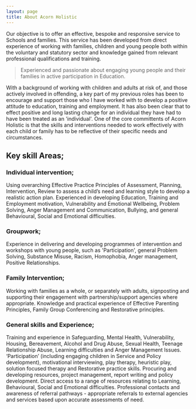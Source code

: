```yaml
---
layout: page
title: About Acorn Holistic
---
```

Our objective is to offer an effective, bespoke and responsive service to Schools and families. This service has been developed from direct experience of working with families, children and young people both within the voluntary and statutory sector and knowledge gained from relevant professional qualifications and training.
<blockquote>Experienced and passionate about engaging young people and their families in active participation in Education.</blockquote>
With a background of working with children and adults at risk of, and those actively involved in offending, a key part of my previous roles has been to encourage and support those who I have worked with to develop a positive attitude to education, training and employment. It has also been clear that to effect positive and long lasting change for an individual they have had to have been treated as an 'individual'. One of the core committents of Acorn Holistic is that the skills and interventions needed to work effectively with each child or family has to be reflective of their specific needs and circumstances.

<h2>Key skill Areas;</h2>

<h3>Individual intervention;</h3> 
Using overarching  Effective Practice Principles of Assessment, Planning, Intervention, Review  to assess a child’s need and learning style to develop a realistic action plan. 
Experienced in developing Education, Training and Employment motivation, Vulnerability and Emotional Wellbeing, Problem Solving, Anger Management and Communication, Bullying, and general Behavioural, Social and Emotional difficulties.

<h3>Groupwork;</h3>
Experience in delivering and developing  programmes of intervention and workshops with young people, such as 'Participation', general Problem Solving, Substance Misuse, Racism, Homophobia, Anger management, Positive Relationships.  

<h3>Family Intervention;</h3> 
Working with families as a whole, or separately with adults, signposting and supporting their engagement with partnership/support agencies where appropriate.
Knowledge and practical experience of Effective Parenting Principles, Family Group Conferencing and Restorative principles. 

<h3>General skills and Experience;</h3> 
Training and experience in Safeguarding, Mental Health, Vulnerability, Housing, Bereavement, Alcohol and Drug Abuse, Sexual Health, Teenage Relationship Abuse, Learning difficulties and Anger Management Issues. 
‘Participation’ (including engaging children in Service and Policy development), motivational interviewing, play therapy, heuristic play, solution focused therapy and Restorative practice skills.
Procuring and developing resources, project management, report writing and policy development.
Direct access to a range of resources relating to Learning, Behavioural, Social and Emotional difficulties.
Professional contacts and awareness of referral pathways - appropriate referrals to external agencies and services based upon accurate assessments of need. 

